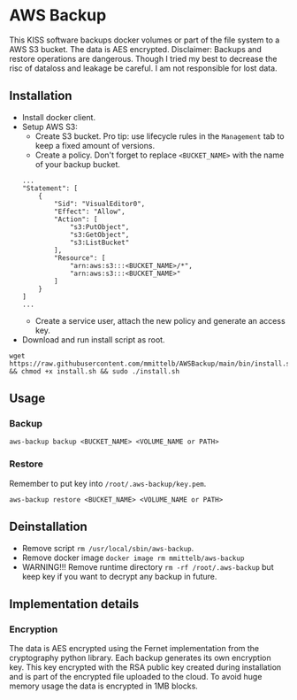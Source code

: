 # AWS Backup
This KISS software backups docker volumes or part of the file system to a AWS S3 bucket. The data is AES encrypted.
Disclaimer: Backups and restore operations are dangerous. Though I tried my best to decrease the risc of dataloss and leakage be careful. I am not responsible for lost data.
## Installation
- Install docker client.
- Setup AWS S3:
    - Create S3 bucket. Pro tip: use lifecycle rules in the `Management` tab to keep a fixed amount of versions.
    - Create a policy. Don't forget to replace `<BUCKET_NAME>` with the name of your backup bucket.
    ```
    ...
    "Statement": [
        {
            "Sid": "VisualEditor0",
            "Effect": "Allow",
            "Action": [
                "s3:PutObject",
                "s3:GetObject",
                "s3:ListBucket"
            ],
            "Resource": [
                "arn:aws:s3:::<BUCKET_NAME>/*",
                "arn:aws:s3:::<BUCKET_NAME>"
            ]
        }
    ]
    ...
    ```
    - Create a service user, attach the new policy and generate an access key. 
- Download and run install script as root.
```
wget https://raw.githubusercontent.com/mmittelb/AWSBackup/main/bin/install.sh && chmod +x install.sh && sudo ./install.sh
```
## Usage
### Backup
`aws-backup backup <BUCKET_NAME> <VOLUME_NAME or PATH>`
### Restore
Remember to put key into `/root/.aws-backup/key.pem`.

`aws-backup restore <BUCKET_NAME> <VOLUME_NAME or PATH>`

## Deinstallation
- Remove script `rm /usr/local/sbin/aws-backup`.
- Remove docker image `docker image rm mmittelb/aws-backup`
- WARNING!!! Remove runtime directory `rm -rf /root/.aws-backup` but keep key if you want to decrypt any backup in future.

## Implementation details
### Encryption
The data is AES encrypted using the Fernet implementation from the cryptography python library. Each backup generates its own encryption key. This key encrypted with the RSA public key created during installation and is part of the encrypted file uploaded to the cloud. To avoid huge memory usage the data is encrypted in 1MB blocks.
